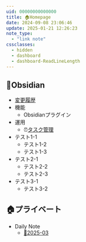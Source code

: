 ```yaml
---
uid: 00000000000000
title: 🏠Homepage
date: 2024-09-08 23:06:46
update: 2025-01-21 12:26:23
note_type:
  - "link note"
cssclasses:
  - hidden
  - dashboard
  - dashboard-ReadLineLength
---
```


## 💎Obsidian

- [変更履歴](20250310133303.md)
- 機能
  - Obsidianプラグイン
- 運用
  - ⏰[タスク管理](20240911230433.md)
- テスト1-1
  - テスト1-2
  - テスト1-3
- テスト2-1
  - テスト2-2
  - テスト2-3
- テスト3-1
  - テスト3-2

## 🏠プライベート

- Daily Note
  - [📆2025-03](20250300000000.md)
